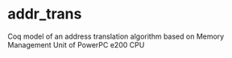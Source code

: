 # addr_trans
Coq model of an address translation algorithm based on Memory Management Unit of  PowerPC e200 CPU
